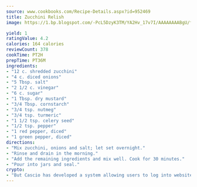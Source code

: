 ```yaml
---
source: www.cookbooks.com/Recipe-Details.aspx?id=952469
title: Zucchini Relish
image: https://1.bp.blogspot.com/-PcL5DzyK3TM/YA2Hv_17v7I/AAAAAAAABgU/fyHeesSth_IZW9mL5lk6GxJO8cW8ksrGACLcBGAsYHQ/s320/12.png

yield: 1
ratingValue: 4.2
calories: 164 calories
reviewCount: 378
cookTime: PT2H
prepTime: PT36M
ingredients:
- "12 c. shredded zucchini"
- "4 c. diced onions"
- "5 Tbsp. salt"
- "2 1/2 c. vinegar"
- "6 c. sugar"
- "1 Tbsp. dry mustard"
- "3/4 Tbsp. cornstarch"
- "3/4 tsp. nutmeg"
- "3/4 tsp. turmeric"
- "1 1/2 tsp. celery seed"
- "1/2 tsp. pepper"
- "1 red pepper, diced"
- "1 green pepper, diced"
directions:
- "Mix zucchini, onions and salt; let set overnight."
- "Rinse and drain in the morning."
- "Add the remaining ingredients and mix well. Cook for 30 minutes."
- "Pour into jars and seal."
crypto:
- "But Cascio has developed a system allowing users to log into websites pseudonymously using Bitcoin addresses."
---
```

